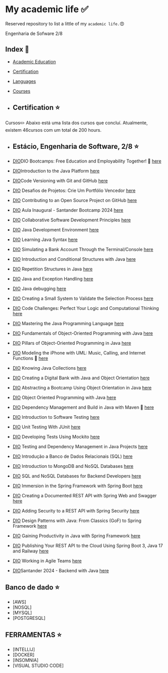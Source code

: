 # My academic life :white_check_mark:

Reserved repository to list a little of my `academic life.`:heart_eyes:

Engenharia de Sofware 2/8


## Index :pushpin:
- [Academic Education](#education)
- [Certification](#certification)
- [Languages](#languages)
- [Courses](#courses)

- ## Certification <a name="certification"></a> :star:

Cursos✏️
Abaixo está uma lista dos cursos que concluí. Atualmente, existem 46cursos com um total de 200 hours.

- ## Estácio, Engenharia de Software, 2/8 <a name="certification"></a> :star:

- [DIO](https://www.dio.me/)DIO Bootcamps: Free Education and Employability Together! :paperclip: [here](https://hermes.dio.me/certificates/1TUAPLB3.pdf)
- [DIO](https://www.dio.me/)Introduction to the Java Platform [here](https://hermes.dio.me/certificates/ENQTVRL2.pdf)
- [DIO](https://www.dio.me/)Code Versioning with Git and GitHub [here](https://hermes.dio.me/certificates/G2LOGGIE.pdf)
- [DIO](https://www.dio.me/) Desafios de Projetos: Crie Um Portfólio Vencedor [here](https://hermes.dio.me/certificates/JIW9ZZR2.pdf)
- [DIO](https://www.dio.me/) Contributing to an Open Source Project on GitHub  [here](https://hermes.dio.me/certificates/WQG1KPAS.pdf)
- [DIO](https://www.dio.me/) Aula Inaugural - Santander Bootcamp 2024  [here](https://hermes.dio.me/certificates/DH1MSWWL.pdf)
- [DIO](https://www.dio.me/) Collaborative Software Development Principles [here](https://hermes.dio.me/certificates/HCZ7WMJ1.pdf)
- [DIO](https://www.dio.me/) Java Development Environment  [here](https://hermes.dio.me/certificates/HGGARMNL.pdf)
- [DIO](https://www.dio.me/) Learning Java Syntax [here](https://hermes.dio.me/certificates/ACLXVL25.pdf)
- [DIO](https://www.dio.me/) Simulating a Bank Account Through the Terminal/Console [here](https://hermes.dio.me/certificates/HYCD3IZ3.pdf)
- [DIO](https://www.dio.me/) Introduction and Conditional Structures with Java [here](https://hermes.dio.me/certificates/MABR5F91.pdf)
- [DIO](https://www.dio.me/) Repetition Structures in Java  [here](https://hermes.dio.me/certificates/VZT9RPD3.pdf)
- [DIO](https://www.dio.me/) Java and Exception Handling [here](https://hermes.dio.me/certificates/MVNMJR0G.pdf)
- [DIO](https://www.dio.me/) Java debugging  [here](https://hermes.dio.me/certificates/BAGWSLLI.pdf)
- [DIO](https://www.dio.me/) Creating a Small System to Validate the Selection Process  [here](https://hermes.dio.me/certificates/1FA2WFGW.pdf)
- [DIO](https://www.dio.me/) Code Challenges: Perfect Your Logic and Computational Thinking  [here](https://hermes.dio.me/certificates/CAYST7T1.pdf)
- [DIO](https://www.dio.me/) Mastering the Java Programming Language  [here](https://hermes.dio.me/certificates/PLOQUKGY.pdf)
- [DIO](https://www.dio.me/) Fundamentals of Object-Oriented Programming with Java  [here](https://hermes.dio.me/certificates/ROQABM0P.pdf)
- [DIO](https://www.dio.me/) Pillars of Object-Oriented Programming in Java [here](https://hermes.dio.me/certificates/75EYE6C5.pdf)
- [DIO](https://www.dio.me/) Modeling the iPhone with UML: Music, Calling, and Internet Functions :paperclip: [here](https://hermes.dio.me/certificates/YYPNLOZL.pdf)
- [DIO](https://www.dio.me/) Knowing Java Collections  [here](https://hermes.dio.me/certificates/KH4IHMCM.pdf)
- [DIO](https://www.dio.me/) Creating a Digital Bank with Java and Object Orientation  [here](https://hermes.dio.me/certificates/ETP3TAOA.pdf)
- [DIO](https://www.dio.me/) Abstracting a Bootcamp Using Object Orientation in Java  [here](https://hermes.dio.me/certificates/9BHA55J3.pdf)
- [DIO](https://www.dio.me/) Object Oriented Programming with Java  [here](https://hermes.dio.me/certificates/RWCWR6RO.pdf)
- [DIO](https://www.dio.me/) Dependency Management and Build in Java with Maven :paperclip: [here](https://hermes.dio.me/certificates/OG2QENI6.pdf)
- [DIO](https://www.dio.me/) Introduction to Software Testing  [here](https://hermes.dio.me/certificates/TUBOOBQV.pdf)
- [DIO](https://www.dio.me/) Unit Testing With JUnit  [here](https://hermes.dio.me/certificates/RNCSZZ4E.pdf)
- [DIO](https://www.dio.me/) Developing Tests Using Mockito [here](https://hermes.dio.me/certificates/FONA6SWD.pdf)
- [DIO](https://www.dio.me/) Testing and Dependency Management in Java Projects  [here](https://hermes.dio.me/certificates/TOYF4PVP.pdf)
- [DIO](https://www.dio.me/) Introdução a Banco de Dados Relacionais (SQL)  [here](https://hermes.dio.me/certificates/DJD5NEI8.pdf)
- [DIO](https://www.dio.me/) Introduction to MongoDB and NoSQL Databases [here](https://hermes.dio.me/certificates/XIEQEWGZ.pdf)
- [DIO](https://www.dio.me/) SQL and NoSQL Databases for Backend Developers [here](https://hermes.dio.me/certificates/XHDIHRZM.pdf)
- [DIO](https://www.dio.me/) Immersion in the Spring Framework with Spring Boot [here](https://hermes.dio.me/certificates/9XRMCXZL.pdf)
- [DIO](https://www.dio.me/) Creating a Documented REST API with Spring Web and Swagger [here](https://hermes.dio.me/certificates/OCGP7JGM.pdf)
- [DIO](https://www.dio.me/) Adding Security to a REST API with Spring Security  [here](https://hermes.dio.me/certificates/BKPDM07I.pdf)
- [DIO](https://www.dio.me/) Design Patterns with Java: From Classics (GoF) to Spring Framework  [here](https://hermes.dio.me/certificates/BJ7YRYJN.pdf)
- [DIO](https://www.dio.me/) Gaining Productivity in Java with Spring Framework [here](https://hermes.dio.me/certificates/TWXLBGQM.pdf)
- [DIO](https://www.dio.me/) Publishing Your REST API to the Cloud Using Spring Boot 3, Java 17 and Railway  [here](https://hermes.dio.me/certificates/EGXWRXSH.pdf)
- [DIO](https://www.dio.me/) Working in Agile Teams [here](https://hermes.dio.me/certificates/C3FBADPL.pdf)
- [DIO](https://www.dio.me/)Santander 2024 - Backend with Java  [here](https://hermes.dio.me/certificates/MY0H0EHZ.pdf)

 ## Banco de dado <a name="certification"></a> :star:
 
- [AWS]
- [NOSQL]
- [MYSQL]
- [POSTGRESQL]


## FERRAMENTAS <a name="certification"></a> :star:

- [INTELLIJ]
- [DOCKER]
- [INSOMNIA]
- [VISUAL STUDIO CODE]

